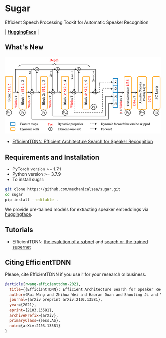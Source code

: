 # Sugar

Efficient Speech Processing Tookit for Automatic Speaker Recognition

| **[HuggingFace](https://huggingface.co/mechanicalsea/efficient-tdnn)** |

## What's New

![supernet](./tutorials/EfficientTDNN/supernet.png)

- [EfficientTDNN: Efficient Architecture Search for Speaker Recognition](https://arxiv.org/abs/2103.13581)

## Requirements and Installation

- PyTorch version >= 1.7.1
- Python version >= 3.7.9
- To install sugar:

```bash
git clone https://github.com/mechanicalsea/sugar.git
cd sugar
pip install --editable .
```

We provide pre-trained models for extracting speaker embeddings via [huggingface](https://huggingface.co/mechanicalsea/efficient-tdnn#compute-your-speaker-embeddings).

## Tutorials

- EfficientTDNN: [the evalution of a subnet](./tutorials/EfficientTDNN/EfficientTDNN.ipynb) and [search on the trained supernet](./tutorials/EfficientTDNN/TDNN-NAS.ipynb)

## Citing EfficientTDNN

Please, cite EfficientTDNN if you use it for your research or business.

```bibtex
@article{rwang-efficienttdnn-2021,
  title={{EfficientTDNN}: Efficient Architecture Search for Speaker Recognition},
  author={Rui Wang and Zhihua Wei and Haoran Duan and Shouling Ji and Yang Long and Zhen Hong},
  journal={arXiv preprint arXiv:2103.13581},
  year={2021},
  eprint={2103.13581},
  archivePrefix={arXiv},
  primaryClass={eess.AS},
  note={arXiv:2103.13581}
}
```
